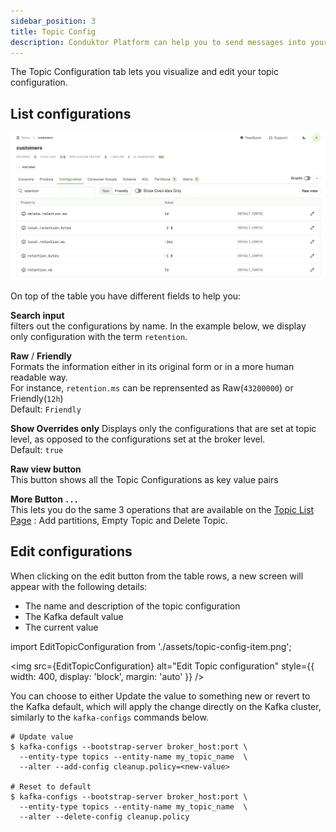 ```yaml
---
sidebar_position: 3
title: Topic Config
description: Conduktor Platform can help you to send messages into your topic. It's a useful feature for testing something without having to write a complete application.
---
```

The Topic Configuration tab lets you visualize and edit your topic configuration.

## List configurations


![Topic configuration](assets/topic-config-list.png)

On top of the table you have different fields to help you:

**Search input**  
filters out the configurations by name. In the example below, we display only configuration with the term `retention`.

**Raw** / **Friendly**  
Formats the information either in its original form or in a more human readable way.  
For instance, `retention.ms` can be reprensented as Raw(`43200000`) or Friendly(`12h`)  
Default: `Friendly`

**Show Overrides only**
Displays only the configurations that are set at topic level, as opposed to the configurations set at the broker level.  
Default: `true`  

**Raw view button**  
This button shows all the Topic Configurations as key value pairs  

**More Button `...`**  
This lets you do the same 3 operations that are available on the [Topic List Page](/platform/navigation/console/topics/#add-partitions) : Add partitions, Empty Topic and Delete Topic.

## Edit configurations

When clicking on the edit button from the table rows, a new screen will appear with the following details:

- The name and description of the topic configuration
- The Kafka default value
- The current value

import EditTopicConfiguration from './assets/topic-config-item.png';

<img src={EditTopicConfiguration} alt="Edit Topic configuration" style={{ width: 400, display: 'block', margin: 'auto' }} />

You can choose to either Update the value to something new or revert to the Kafka default, which will apply the change directly on the Kafka cluster, similarly to the `kafka-configs` commands below.

```shell-session
# Update value
$ kafka-configs --bootstrap-server broker_host:port \
  --entity-type topics --entity-name my_topic_name  \
  --alter --add-config cleanup.policy=<new-value>

# Reset to default
$ kafka-configs --bootstrap-server broker_host:port \
  --entity-type topics --entity-name my_topic_name  \
  --alter --delete-config cleanup.policy
```

          